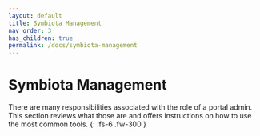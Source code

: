```yaml
---
layout: default
title: Symbiota Management
nav_order: 3
has_children: true
permalink: /docs/symbiota-management
---
```


# Symbiota Management

There are many responsibilities associated with the role of a portal admin. This section reviews what those are and offers instructions on how to use the most common tools.
{: .fs-6 .fw-300 }